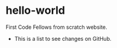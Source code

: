 # hello-world

First Code Fellows from scratch website.

* This is a list to see changes on GitHub.
